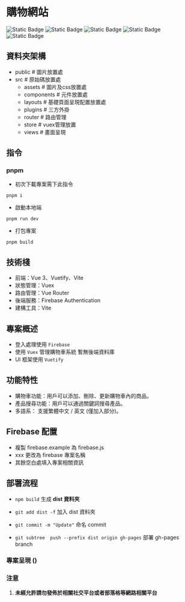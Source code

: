 # 購物網站
![Static Badge](https://img.shields.io/badge/Vue-green) ![Static Badge](https://img.shields.io/badge/Vuetify-blue) ![Static Badge](https://img.shields.io/badge/Vite-green) ![Static Badge](https://img.shields.io/badge/Node-v21.6.2-blue)  ![Static Badge](https://img.shields.io/badge/pnpm-9.7.0-orange)
## 資料夾架構
 - public # 圖片放置處
 - src # 原始碼放置處
    - assets # 圖片及css放置處
    - components # 元件放置處
    - layouts # 基礎頁面呈現配置放置處
    - plugins # 三方外掛
    - router # 路由管理
    - store # vuex管理放置
    - views # 畫面呈現
    
## 指令

### pnpm
- 初次下載專案需下此指令
```
pnpm i 
```

- 啟動本地端
```
pnpm run dev 
```

- 打包專案
```
pnpm build 
```

## 技術棧
-	前端：Vue 3、Vuetify、Vite
-	狀態管理：Vuex
-	路由管理：Vue Router
-	後端服務：Firebase Authentication
-	建構工具：Vite

## 專案概述
- 登入處理使用 `Firebase` 
- 使用 `Vuex` 管理購物車系統 暫無後端資料庫
- UI 框架使用 `Vuetify`

## 功能特性
-	購物車功能：用戶可以添加、刪除、更新購物車內的商品。
-	產品搜尋功能：用戶可以通過關鍵詞搜尋產品。
-   多語系： 支援繁體中文 / 英文 (僅加入部分)。

## Firebase 配置
-   複製 firebase.example 為 firebase.js
-   xxx 更改為 firebase 專案名稱
-   其餘空白處填入專案相關資訊

## 部署流程
- `npm build` 生成 **dist 資料夾**

- `git add dist -f` 加入 dist 資料夾

- `git commit -m "Update"` 命名 commit

- `git subtree  push --prefix dist origin gh-pages` 部署 gh-pages branch

### 專案呈現 ()

### 注意

1. <strong>未經允許請勿發佈於相關社交平台或者部落格等網路相關平台<strong>


